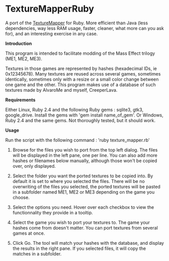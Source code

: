 # TextureMapperRuby

A port of the [TextureMapper](https://github.com/CreeperLava/MassEffectTextureMapper) for Ruby. More efficient than Java (less dependencies, way less RAM usage, faster, cleaner, what more can you ask for), and an interesting exercise in any case.

**Introduction**

This program is intended to facilitate modding of the Mass Effect trilogy (ME1, ME2, ME3).

Textures in those games are represented by hashes (hexadecimal IDs, ie 0x12345678). Many textures are reused across several games, sometimes identically, sometimes only with a resize or a small color change between one game and the other. This program makes use of a database of such textures made by AlvaroMe and myself, CreeperLava.

**Requirements**

Either Linux, Ruby 2.4 and the following Ruby gems : sqlite3, gtk3, google_drive. Install the gems with 'gem install name_of_gem'.
Or Windows, Ruby 2.4 and the same gems. Not thoroughly tested, but it should work.

**Usage**

Run the script with the following command : 'ruby texture_mapper.rb'

1. Browse for the files you wish to port from the top left dialog. The files will be displayed in the left pane, one per line. You can also add more hashes or filenames below manually, although those won't be copied over, only displayed.

2. Select the folder you want the ported textures to be copied into. By default it is set to where you selected the files. There will be no overwriting of the files you selected, the ported textures will be pasted in a subfolder named ME1, ME2 or ME3 depending on the game you choose.

4. Select the options you need. Hover over each checkbox to view the functionnality they provide in a tooltip.

5. Select the game you wish to port your textures to. The game your hashes come from doesn't matter. You can port textures from several games at once.

6. Click Go. The tool will match your hashes with the database, and display the results in the right pane. If you selected files, it will copy the matches in a subfolder.